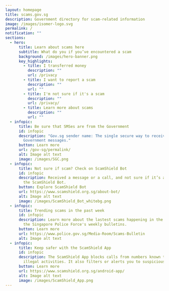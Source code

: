 ```yaml
---
layout: homepage
title: scams.gov.sg
description: Government directory for scam-related information
image: /images/isomer-logo.svg
permalink: /
notification: ""
sections:
  - hero:
      title: Learn about scams here
      subtitle: What do you if you’ve encountered a scam
      background: /images/hero-banner.png
      key_highlights:
        - title: I transferred money
          description: ""
          url: /privacy
        - title: I want to report a scam
          description: ""
          url: ""
        - title: I'm not sure if it's a scam
          description: ""
          url: /privacy/
        - title: Learn more about scams
          description: ""
          url: ""
  - infopic:
      title: Be sure that SMSes are from the Government
      id: infopic
      description: "Gov.sg sender name: The single secure way to receive your
        Government messages."
      button: Learn more
      url: /gov-sg/permalink/
      alt: Image alt text
      image: /images/SGC.png
  - infopic:
      title: Not sure if scam? Check on ScamShield Bot
      id: infopic
      description: Received a message or a call, and not sure if it’s a scam? Check on
        the ScamShield Bot.
      button: Explore ScamShield Bot
      url: https://www.scamshield.org.sg/about-bot/
      alt: Image alt text
      image: /images/ScamShield_Bot_whitebg.png
  - infopic:
      title: Trending scams in the past week
      id: infopic
      description: Learn more about the lastest scams happening in the past week from
        the Singapore Police Force's weekly bulletins.
      button: Learn more
      url: https://www.police.gov.sg/Media-Room/Scams-Bulletin
      alt: Image alt text
  - infopic:
      title: Keep safer with the ScamShield App
      id: infopic
      description: The ScamShield App blocks calls from numbers known to be used in
        illegal activities. It also filters or alerts you to suspicious SMSes.
      button: Learn more
      url: https://www.scamshield.org.sg/android-app/
      alt: Image alt text
      image: /images/ScamShield_App.png
---
```

